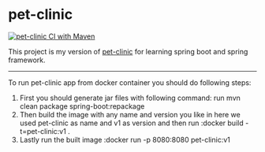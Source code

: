 # pet-clinic

[![pet-clinic CI with Maven](https://github.com/aliazani/pet-clinic/actions/workflows/maven.yml/badge.svg?branch=main&event=push)](https://github.com/aliazani/pet-clinic/actions/workflows/maven.yml)

This project is my version of [pet-clinic](https://github.com/spring-projects/spring-petclinic) for learning spring boot
and spring framework.

---
To run pet-clinic app from docker container you should do following steps:

1. First you should generate jar files with following command:
   run mvn clean package spring-boot:repackage
2. Then build the image with any name and version you like in here we used pet-clinic as name and v1 as version and then
   run :docker build -t=pet-clinic:v1 .
3. Lastly run the built image :docker run -p 8080:8080 pet-clinic:v1

